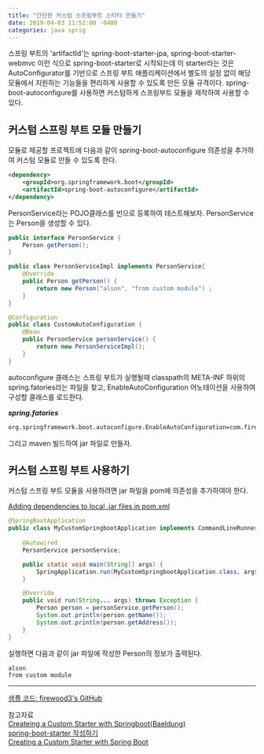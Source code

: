 ```yaml
---
title: "간단한 커스텀 스프링부트 스타터 만들기"
date: 2019-04-03 11:52:00 -0400
categories: java sprig
---
```


스프링 부트의 'artifactId'는 spring-boot-starter-jpa, spring-boot-starter-webmvc 이런 식으로 spring-boot-starter로 시작되는데 이 starter라는 것은 AutoConfigurator를 기반으로 스프링 부트 애플리케이션에서 별도의 설정 없이 해당 모듈에서 지원하는 기능들을 편리하게 사용할 수 있도록 만든 모듈 규격이다. spring-boot-autoconfigure를 사용하면 커스텀하게 스프링부트 모듈을 제작하여 사용할 수 있다.

## 커스텀 스프링 부트 모듈 만들기

모듈로 제공할 프로젝트에 다음과 같이 spring-boot-autoconfigure 의존성을 추가하여 커스텀 모듈로 만들 수 있도록 한다.

```xml
<dependency>
    <groupId>org.springframework.boot</groupId>
    <artifactId>spring-boot-autoconfigure</artifactId>
</dependency>
```

PersonService라는 POJO클래스를 빈으로 등록하여 테스트해보자. PersonService는 Person을 생성할 수 있다.  

```java
public interface PersonService {
    Person getPerson();
}
```

```java
public class PersonServiceImpl implements PersonService{
    @Override
    public Person getPerson() {
        return new Person("alson", "from custom module") ;
    }
}
```

```java
@Configuration
public class CustomAutoConfiguration {
    @Bean
    public PersonService personService() {
        return new PersonServiceImpl();
    }
}
```

autoconfigure 클래스는 스프링 부트가 실행될때 classpath의 META-INF 하위의 spring.fatories라는 파일을 찾고, EnableAutoConfiguration 어노테이션을 사용하여 구성할 클래스를 로드한다.

***spring.fatories***
```xml
org.springframework.boot.autoconfigure.EnableAutoConfiguration=com.firewood.myspringbootmodule.autoconfig.CustomAutoConfiguration
```

그리고 maven 빌드하여 jar 파일로 만들자.

## 커스텀 스프링 부트 사용하기
커스텀 스프링 부트 모듈을 사용하려면 jar 파일을 pom에 의존성을 추가하여야 한다.

[Adding dependencies to local .jar files in pom.xml](https://gist.github.com/timmolderez/92bea7cc90201cd3273a07cf21d119eb)

```java
@SpringBootApplication
public class MyCustomSpringbootApplication implements CommandLineRunner {
    
    @Autowired
    PersonService personService;

    public static void main(String[] args) {
        SpringApplication.run(MyCustomSpringbootApplication.class, args);
    }

    @Override
    public void run(String... args) throws Exception {
        Person person = personService.getPerson();
        System.out.println(person.getName());
        System.out.println(person.getAddress());
    }
}
```

실행하면 다음과 같이 jar 파일에 작성한 Person의 정보가 출력된다.

```code
alson
from custom module
```

***
[샘플 코드: firewood3's GitHub](https://github.com/firewood3/spring/tree/master/springboot-custom)  

참고자료  
[Createing a Custom Starter with Springboot(Baeldung)](https://www.baeldung.com/spring-boot-custom-starter)  
[spring-boot-starter 작성하기](https://supawer0728.github.io/2018/03/15/create-spring-boot-starter/)  
[Creating a Custom Starter with Spring Boot](https://www.youtube.com/watch?v=mi0GfmTv2wg)  


